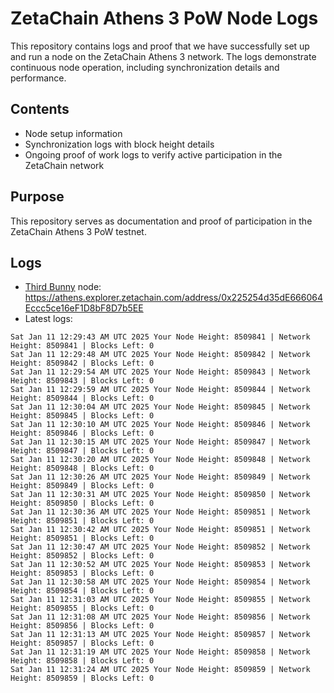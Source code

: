 # ZetaChain Athens 3 PoW Node Logs
This repository contains logs and proof that we have successfully set up and run a node on the ZetaChain Athens 3 network. The logs demonstrate continuous node operation, including synchronization details and performance.

## Contents
- Node setup information
- Synchronization logs with block height details
- Ongoing proof of work logs to verify active participation in the ZetaChain network

## Purpose
This repository serves as documentation and proof of participation in the ZetaChain Athens 3 PoW testnet.

## Logs

- [Third Bunny](https://thirdbunny.xyz/) node: https://athens.explorer.zetachain.com/address/0x225254d35dE666064Eccc5ce16eF1D8bF8D7b5EE
- Latest logs:
```
Sat Jan 11 12:29:43 AM UTC 2025 Your Node Height: 8509841 | Network Height: 8509841 | Blocks Left: 0
Sat Jan 11 12:29:48 AM UTC 2025 Your Node Height: 8509842 | Network Height: 8509842 | Blocks Left: 0
Sat Jan 11 12:29:54 AM UTC 2025 Your Node Height: 8509843 | Network Height: 8509843 | Blocks Left: 0
Sat Jan 11 12:29:59 AM UTC 2025 Your Node Height: 8509844 | Network Height: 8509844 | Blocks Left: 0
Sat Jan 11 12:30:04 AM UTC 2025 Your Node Height: 8509845 | Network Height: 8509845 | Blocks Left: 0
Sat Jan 11 12:30:10 AM UTC 2025 Your Node Height: 8509846 | Network Height: 8509846 | Blocks Left: 0
Sat Jan 11 12:30:15 AM UTC 2025 Your Node Height: 8509847 | Network Height: 8509847 | Blocks Left: 0
Sat Jan 11 12:30:20 AM UTC 2025 Your Node Height: 8509848 | Network Height: 8509848 | Blocks Left: 0
Sat Jan 11 12:30:26 AM UTC 2025 Your Node Height: 8509849 | Network Height: 8509849 | Blocks Left: 0
Sat Jan 11 12:30:31 AM UTC 2025 Your Node Height: 8509850 | Network Height: 8509850 | Blocks Left: 0
Sat Jan 11 12:30:36 AM UTC 2025 Your Node Height: 8509851 | Network Height: 8509851 | Blocks Left: 0
Sat Jan 11 12:30:42 AM UTC 2025 Your Node Height: 8509851 | Network Height: 8509851 | Blocks Left: 0
Sat Jan 11 12:30:47 AM UTC 2025 Your Node Height: 8509852 | Network Height: 8509852 | Blocks Left: 0
Sat Jan 11 12:30:52 AM UTC 2025 Your Node Height: 8509853 | Network Height: 8509853 | Blocks Left: 0
Sat Jan 11 12:30:58 AM UTC 2025 Your Node Height: 8509854 | Network Height: 8509854 | Blocks Left: 0
Sat Jan 11 12:31:03 AM UTC 2025 Your Node Height: 8509855 | Network Height: 8509855 | Blocks Left: 0
Sat Jan 11 12:31:08 AM UTC 2025 Your Node Height: 8509856 | Network Height: 8509856 | Blocks Left: 0
Sat Jan 11 12:31:13 AM UTC 2025 Your Node Height: 8509857 | Network Height: 8509857 | Blocks Left: 0
Sat Jan 11 12:31:19 AM UTC 2025 Your Node Height: 8509858 | Network Height: 8509858 | Blocks Left: 0
Sat Jan 11 12:31:24 AM UTC 2025 Your Node Height: 8509859 | Network Height: 8509859 | Blocks Left: 0
```
